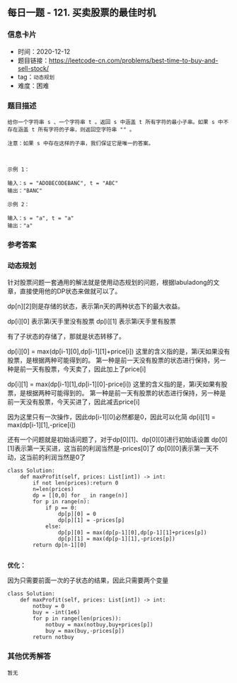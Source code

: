 ## 每日一题 - 121. 买卖股票的最佳时机

### 信息卡片

- 时间：2020-12-12
- 题目链接：https://leetcode-cn.com/problems/best-time-to-buy-and-sell-stock/
- tag：`动态规划`
- 难度：困难


### 题目描述

```
给你一个字符串 s 、一个字符串 t 。返回 s 中涵盖 t 所有字符的最小子串。如果 s 中不存在涵盖 t 所有字符的子串，则返回空字符串 "" 。

注意：如果 s 中存在这样的子串，我们保证它是唯一的答案。

 

示例 1：

输入：s = "ADOBECODEBANC", t = "ABC"
输出："BANC"

示例 2：

输入：s = "a", t = "a"
输出："a"

```

### 参考答案

### 动态规划

针对股票问题一套通用的解法就是使用动态规划的问题，根据labuladong的文章，直接使用他的DP状态来做就可以了。

dp[n][2]则是存储的状态，表示第n天的两种状态下的最大收益。

dp[i][0] 表示第i天手里没有股票
dp[i][1] 表示第i天手里有股票

有了子状态的存储了，那就是状态转移了。

dp[i][0] = max(dp[i-1][0],dp[i-1][1]+price[i])
这里的含义指的是，第i天如果没有股票，是根据两种可能得到的。
第一种是前一天没有股票的状态进行保持，另一种是前一天有股票，今天卖了，因此加上了price[i]

dp[i][1] = max(dp[i-1][1],dp[i-1][0]-price[i])
这里的含义指的是，第i天如果有股票，是根据两种可能得到的。
第一种是前一天有股票的状态进行保持，另一种是前一天没有股票，今天买进了，因此减去price[i]

因为这里只有一次操作，因此dp[i-1][0]必然都是0，因此可以化简
dp[i][1] = max(dp[i-1][1],-price[i])

还有一个问题就是初始话问题了，对于dp[0][1]、dp[0][0]进行初始话设置
 dp[0][1]表示第一天买进，这当前的利润当然是-prices[0]了
 dp[0][0]表示第一天不动，这当前的利润当然是0了

```
class Solution:
    def maxProfit(self, prices: List[int]) -> int:
        if not len(prices):return 0
        n=len(prices)
        dp = [[0,0] for _ in range(n)]
        for p in range(n):
            if p == 0:
                dp[p][0] = 0
                dp[p][1] = -prices[p]
            else:    
                dp[p][0] = max(dp[p-1][0],dp[p-1][1]+prices[p])
                dp[p][1] = max(dp[p-1][1],-prices[p])
        return dp[n-1][0] 
        
```

**优化：**

因为只需要前面一次的子状态的结果，因此只需要两个变量

```
class Solution:
    def maxProfit(self, prices: List[int]) -> int:
        notbuy = 0
        buy = -int(1e6)
        for p in range(len(prices)):
            notbuy = max(notbuy,buy+prices[p])
            buy = max(buy,-prices[p])
        return notbuy
```

### 其他优秀解答

```
暂无
```
 